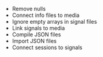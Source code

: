- Remove nulls
- Connect info files to media
- Ignore empty arrays in signal files
- Link signals to media
- Compile JSON files
- Import JSON files
- Connect sessions to signals
